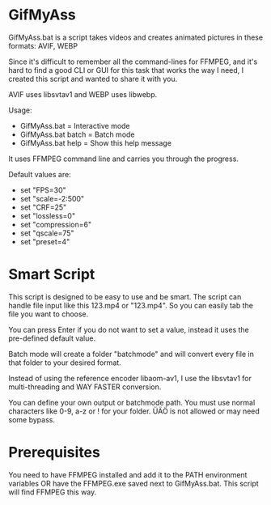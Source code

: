 # GifMyAss
GifMyAss.bat is a script takes videos and creates animated pictures in these formats: AVIF, WEBP

Since it's difficult to remember all the command-lines for FFMPEG, and it's hard to find a good CLI or GUI for this task that works the way I need, I created this script and wanted to share it with you.

AVIF uses libsvtav1 and WEBP uses libwebp.

Usage:
- GifMyAss.bat          = Interactive mode
- GifMyAss.bat batch    = Batch mode
- GifMyAss.bat help     = Show this help message


It uses FFMPEG command line and carries you through the progress.

Default values are:
- set "FPS=30"
- set "scale=-2:500"
- set "CRF=25"
- set "lossless=0"
- set "compression=6"
- set "qscale=75"
- set "preset=4"

# Smart Script
This script is designed to be easy to use and be smart. The script can handle file input like this 123.mp4 or "123.mp4". So you can easily tab the file you want to choose.

You can press Enter if you do not want to set a value, instead it uses the pre-defined default value.

Batch mode will create a folder "batchmode" and will convert every file in that folder to your desired format.

Instead of using the reference encoder libaom-av1, I use the libsvtav1 for multi-threading and WAY FASTER conversion.

You can define your own output or batchmode path. You must use normal characters like 0-9, a-z or ! for your folder. ÜÄÖ is not allowed or may need some bypass.

# Prerequisites
You need to have FFMPEG installed and add it to the PATH environment variables OR have the FFMPEG.exe saved next to GifMyAss.bat. This script will find FFMPEG this way.

